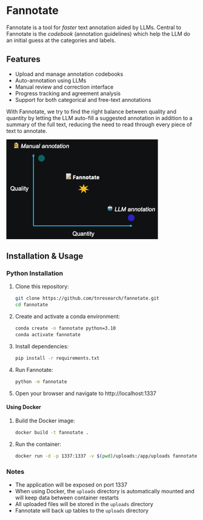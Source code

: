 # Fannotate

Fannotate is a tool for *faster* text annotation aided by LLMs. Central to Fannotate is the *codebook* (annotation guidelines) which help the LLM do an initial guess at the categories and labels.

## Features

- Upload and manage annotation codebooks
- Auto-annotation using LLMs
- Manual review and correction interface
- Progress tracking and agreement analysis
- Support for both categorical and free-text annotations

With Fannotate, we try to find the right balance between quality and quantity by letting the LLM auto-fill a suggested annotation in addition to a summary of the full text, reducing the need to read through every piece of text to annotate.

<img src="docs/images/concept.png" alt="Fannotate" width="400">



## Installation & Usage

### Python Installation

1. Clone this repository:
   ```bash
   git clone https://github.com/tnresearch/fannotate.git
   cd fannotate
   ```

2. Create and activate a conda environment:
   ```bash
   conda create -n fannotate python=3.10
   conda activate fannotate
   ```

3. Install dependencies:
   ```bash
   pip install -r requirements.txt
   ```

4. Run Fannotate:
   ```bash
   python -m fannotate
   ```

5. Open your browser and navigate to http://localhost:1337


#### Using Docker

1. Build the Docker image:
   ```bash
   docker build -t fannotate .
   ```

2. Run the container:
   ```bash
   docker run -d -p 1337:1337 -v $(pwd)/uploads:/app/uploads fannotate
   ```

### Notes
- The application will be exposed on port 1337
- When using Docker, the `uploads` directory is automatically mounted and will keep data between container restarts
- All uploaded files will be stored in the `uploads` directory
- Fannotate will back up tables to the `uploads` directory
